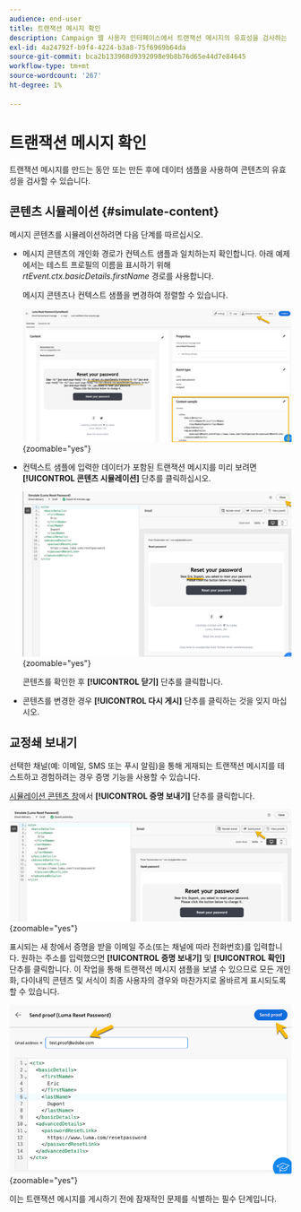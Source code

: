 ```yaml
---
audience: end-user
title: 트랜잭션 메시지 확인
description: Campaign 웹 사용자 인터페이스에서 트랜잭션 메시지의 유효성을 검사하는 방법 알아보기
exl-id: 4a24792f-b9f4-4224-b3a8-75f6969b64da
source-git-commit: bca2b133968d9392098e9b8b76d65e44d7e84645
workflow-type: tm+mt
source-wordcount: '267'
ht-degree: 1%

---
```


# 트랜잭션 메시지 확인

트랜잭션 메시지를 만드는 동안 또는 만든 후에 데이터 샘플을 사용하여 콘텐츠의 유효성을 검사할 수 있습니다.

## 콘텐츠 시뮬레이션 {#simulate-content}

메시지 콘텐츠를 시뮬레이션하려면 다음 단계를 따르십시오.

* 메시지 콘텐츠의 개인화 경로가 컨텍스트 샘플과 일치하는지 확인합니다. 아래 예제에서는 테스트 프로필의 이름을 표시하기 위해 *rtEvent.ctx.basicDetails.firstName* 경로를 사용합니다.

  메시지 콘텐츠나 컨텍스트 샘플을 변경하여 정렬할 수 있습니다.

  ![](assets/validate-verification.png){zoomable="yes"}

* 컨텍스트 샘플에 입력한 데이터가 포함된 트랜잭션 메시지를 미리 보려면 **[!UICONTROL 콘텐츠 시뮬레이션]** 단추를 클릭하십시오.

  ![](assets/validate-simulate.png){zoomable="yes"}

  콘텐츠를 확인한 후 **[!UICONTROL 닫기]** 단추를 클릭합니다.

* 콘텐츠를 변경한 경우 **[!UICONTROL 다시 게시]** 단추를 클릭하는 것을 잊지 마십시오.

## 교정쇄 보내기

선택한 채널(예: 이메일, SMS 또는 푸시 알림)을 통해 게재되는 트랜잭션 메시지를 테스트하고 경험하려는 경우 증명 기능을 사용할 수 있습니다.

[시뮬레이션 콘텐츠 창](#simulate-content)에서 **[!UICONTROL 증명 보내기]** 단추를 클릭합니다.

![](assets/transactional-proof.png){zoomable="yes"}

표시되는 새 창에서 증명을 받을 이메일 주소(또는 채널에 따라 전화번호)를 입력합니다. 원하는 주소를 입력했으면 **[!UICONTROL 증명 보내기]** 및 **[!UICONTROL 확인]** 단추를 클릭합니다. 이 작업을 통해 트랜잭션 메시지 샘플을 보낼 수 있으므로 모든 개인화, 다이내믹 콘텐츠 및 서식이 최종 사용자의 경우와 마찬가지로 올바르게 표시되도록 할 수 있습니다.

![](assets/transactional-sendproof.png){zoomable="yes"}

이는 트랜잭션 메시지를 게시하기 전에 잠재적인 문제를 식별하는 필수 단계입니다.

